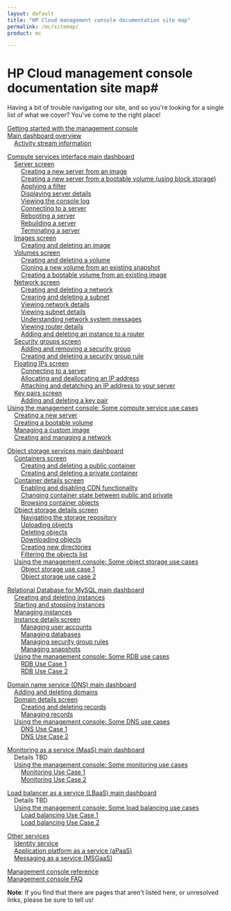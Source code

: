 ```yaml
---
layout: default
title: "HP Cloud management console documentation site map"
permalink: /mc/sitemap/
product: mc

---
```

# HP Cloud management console documentation site map#

Having a bit of trouble navigating our site, and so you're looking for a single list of what we cover?  You've come to the right place!

[Getting started with the management console](/mc/)<br> <!-- basic descriptions of the different services avai. through the console with links to the existing landing pages created for the CLI docs? -->
[Main dashboard overview](/mc/dashboard/) <!-- include info about various panes, eg Activity Stream; list of subordinate screens for all the different services ie compute, object storage, monitoring, etc. --> <br>
&nbsp;&nbsp;&nbsp;&nbsp;[Activity stream information](/activity-stream/) <br>

[Compute services interface main dashboard](/mc/compute/)<br>
&nbsp;&nbsp;&nbsp;&nbsp;[Server screen](mc/compute/server/) <!-- include basic description of all fields and buttons, as well as items in the Inventory section --> <br>
&nbsp;&nbsp;&nbsp;&nbsp;&nbsp;&nbsp;&nbsp;&nbsp;[Creating a new server from an image](mc/compute/server/)<br>
&nbsp;&nbsp;&nbsp;&nbsp;&nbsp;&nbsp;&nbsp;&nbsp;[Creating a new server from a bootable volume (using block storage)](mc/compute/server/)<br>
&nbsp;&nbsp;&nbsp;&nbsp;&nbsp;&nbsp;&nbsp;&nbsp;[Applying a filter](mc/compute/server/) <br>
&nbsp;&nbsp;&nbsp;&nbsp;&nbsp;&nbsp;&nbsp;&nbsp;[Displaying server details](mc/compute/server/)<br>
&nbsp;&nbsp;&nbsp;&nbsp;&nbsp;&nbsp;&nbsp;&nbsp;[Viewing the console log](mc/compute/server/)<br>
&nbsp;&nbsp;&nbsp;&nbsp;&nbsp;&nbsp;&nbsp;&nbsp;[Connecting to a server](mc/compute/server/)<br>
&nbsp;&nbsp;&nbsp;&nbsp;&nbsp;&nbsp;&nbsp;&nbsp;[Rebooting a server](mc/compute/server/)<br>
&nbsp;&nbsp;&nbsp;&nbsp;&nbsp;&nbsp;&nbsp;&nbsp;[Rebuilding a server](mc/compute/server/)<br>
&nbsp;&nbsp;&nbsp;&nbsp;&nbsp;&nbsp;&nbsp;&nbsp;[Terminating a server](mc/compute/server/)<br>
&nbsp;&nbsp;&nbsp;&nbsp;[Images screen](mc/compute/images/) <!-- include basic description of all fields and buttons here --> <br>
&nbsp;&nbsp;&nbsp;&nbsp;&nbsp;&nbsp;&nbsp;&nbsp;[Creating and deleting an image](blah) <br>
&nbsp;&nbsp;&nbsp;&nbsp;[Volumes screen](mc/compute/volumes/)<br>
&nbsp;&nbsp;&nbsp;&nbsp;&nbsp;&nbsp;&nbsp;&nbsp;[Creating and deleting a volume](blah)<br>
&nbsp;&nbsp;&nbsp;&nbsp;&nbsp;&nbsp;&nbsp;&nbsp;[Cloning a new volume from an existing snapshot](blah)<br>
&nbsp;&nbsp;&nbsp;&nbsp;&nbsp;&nbsp;&nbsp;&nbsp;[Creating a bootable volume from an existing image](blah)<br>
&nbsp;&nbsp;&nbsp;&nbsp;[Network screen](mc/compute/network/) <!-- info here on toggles, fields, and basic network overview --> <br>
&nbsp;&nbsp;&nbsp;&nbsp;&nbsp;&nbsp;&nbsp;&nbsp;[Creating and deleting a network](blah) <!-- creating launches a new screen; perhaps separate creating and put deleting in the overview? --> <br> 
&nbsp;&nbsp;&nbsp;&nbsp;&nbsp;&nbsp;&nbsp;&nbsp;[Crearing and deleting a subnet](blah) <!-- creating launches a new screen; perhaps separate creating and put deleting in the overview? --> <br>
&nbsp;&nbsp;&nbsp;&nbsp;&nbsp;&nbsp;&nbsp;&nbsp;[Viewing  network details](blah) <br>
&nbsp;&nbsp;&nbsp;&nbsp;&nbsp;&nbsp;&nbsp;&nbsp;[Viewing subnet details](blah) <br>
&nbsp;&nbsp;&nbsp;&nbsp;&nbsp;&nbsp;&nbsp;&nbsp;[Understanding network system messages](blah) <!-- success & error messages w/ descriptions of what they mean --> <br> 
&nbsp;&nbsp;&nbsp;&nbsp;&nbsp;&nbsp;&nbsp;&nbsp;[Viewing router details](blah) <!-- not sure about this one--maybe it's own menu item, and Laura hasn't updated wireframes? --> <br>
&nbsp;&nbsp;&nbsp;&nbsp;&nbsp;&nbsp;&nbsp;&nbsp;[Adding and deleting an instance to a router](blah) <br>
&nbsp;&nbsp;&nbsp;&nbsp;[Security groups screen](mc/compute/security-groups/) <!-- basic screen functions here such as selecting a project, listing security groups, etc.? --> <br>
&nbsp;&nbsp;&nbsp;&nbsp;&nbsp;&nbsp;&nbsp;&nbsp;[Adding and removing a security group](blah)<br>
&nbsp;&nbsp;&nbsp;&nbsp;&nbsp;&nbsp;&nbsp;&nbsp;[Creating and deleting a security group rule](blah)<br>
&nbsp;&nbsp;&nbsp;&nbsp;[Floating IPs screen](mc/compute/floating-ips/) <!-- basic screen functions here such as selecting a project --> <br>
&nbsp;&nbsp;&nbsp;&nbsp;&nbsp;&nbsp;&nbsp;&nbsp;[Connecting to a server](blah)<br>
&nbsp;&nbsp;&nbsp;&nbsp;&nbsp;&nbsp;&nbsp;&nbsp;[Allocating and deallocating an IP address](blah)<br>
&nbsp;&nbsp;&nbsp;&nbsp;&nbsp;&nbsp;&nbsp;&nbsp;[Attaching and detatching an IP address to your server](blah)<br>
&nbsp;&nbsp;&nbsp;&nbsp;[Key pairs screen](mc/compute/key-pairs/)<br>
&nbsp;&nbsp;&nbsp;&nbsp;&nbsp;&nbsp;&nbsp;&nbsp;[Adding and deleting a key pair](blah) <br>
[Using the management console: Some compute service use cases](mc/compute/use-cases/) <br>
&nbsp;&nbsp;&nbsp;&nbsp;[Creating a new server](blah) <br>
&nbsp;&nbsp;&nbsp;&nbsp;[Creating a bootable volume](blah) <br>
&nbsp;&nbsp;&nbsp;&nbsp;[Managing a custom image](blah) <br>
&nbsp;&nbsp;&nbsp;&nbsp;[Creating and managing a network](blah) <br>

[Object storage services main dashboard](/mc/object-storage/)<br>
&nbsp;&nbsp;&nbsp;&nbsp;[Containers screen](blah) <br>
&nbsp;&nbsp;&nbsp;&nbsp;&nbsp;&nbsp;&nbsp;&nbsp;[Creating and deleting a public container](blah) <!-- note you can create w/ or w/out CDN enabled --> <br>
&nbsp;&nbsp;&nbsp;&nbsp;&nbsp;&nbsp;&nbsp;&nbsp;[Creating and deleting a private container](blah) <!-- note you can create w/ or w/out CDN enabled --> <br>
&nbsp;&nbsp;&nbsp;&nbsp;[Container details screen](blah) <!-- info about selecting containers here --> <br>
&nbsp;&nbsp;&nbsp;&nbsp;&nbsp;&nbsp;&nbsp;&nbsp;[Enabling and disabling CDN functionality](blah) <br>
&nbsp;&nbsp;&nbsp;&nbsp;&nbsp;&nbsp;&nbsp;&nbsp;[Changing container state between public and private](blah) <br>
&nbsp;&nbsp;&nbsp;&nbsp;&nbsp;&nbsp;&nbsp;&nbsp;[Browsing container objects](blah) <br>
&nbsp;&nbsp;&nbsp;&nbsp;[Object storage details screen](blah) <!-- info about viewing object details --> <br>
&nbsp;&nbsp;&nbsp;&nbsp;&nbsp;&nbsp;&nbsp;&nbsp;[Navigating the storage repository](blah) <br>
&nbsp;&nbsp;&nbsp;&nbsp;&nbsp;&nbsp;&nbsp;&nbsp;[Uploading objects](blah) <br>
&nbsp;&nbsp;&nbsp;&nbsp;&nbsp;&nbsp;&nbsp;&nbsp;[Deleting objects](blah) <br>
&nbsp;&nbsp;&nbsp;&nbsp;&nbsp;&nbsp;&nbsp;&nbsp;[Downloading objects](blah) <br>
&nbsp;&nbsp;&nbsp;&nbsp;&nbsp;&nbsp;&nbsp;&nbsp;[Creating new directories](blah) <!-- perhaps include this in the main page above? --> <br>
&nbsp;&nbsp;&nbsp;&nbsp;&nbsp;&nbsp;&nbsp;&nbsp;[Filtering the objects list](blah) <br>
&nbsp;&nbsp;&nbsp;&nbsp;[Using the management console: Some object storage use cases](blah) <br>
&nbsp;&nbsp;&nbsp;&nbsp;&nbsp;&nbsp;&nbsp;&nbsp;[Object storage use case 1](blah) <br>
&nbsp;&nbsp;&nbsp;&nbsp;&nbsp;&nbsp;&nbsp;&nbsp;[Object storage use case 2](blah) <br>

[Relational Database for MySQL main dashboard](blah) <br>
&nbsp;&nbsp;&nbsp;&nbsp;[Creating and deleting instances](blah) <br>
&nbsp;&nbsp;&nbsp;&nbsp;[Starting and stopping instances](blah) <br>
&nbsp;&nbsp;&nbsp;&nbsp;[Managing instances](blah) <br> <!-- flavors; volume size; number of dbs; enable, disable, and reset root password -->
&nbsp;&nbsp;&nbsp;&nbsp;[Instance details screen](blah) <br> <!-- searching; other basic descriptive info about this screen -->
&nbsp;&nbsp;&nbsp;&nbsp;&nbsp;&nbsp;&nbsp;&nbsp;[Managing user accounts](blah) <br> <!-- creating, deleting, changing names and permissions, changing passwords -->
&nbsp;&nbsp;&nbsp;&nbsp;&nbsp;&nbsp;&nbsp;&nbsp;[Managing databases](blah) <br> <!-- creating, deleting, renaming -->
&nbsp;&nbsp;&nbsp;&nbsp;&nbsp;&nbsp;&nbsp;&nbsp;[Managing security group rules](blah) <br> <!-- creating, deleting, renaming -->
&nbsp;&nbsp;&nbsp;&nbsp;&nbsp;&nbsp;&nbsp;&nbsp;[Managing snapshots](blah) <br> <!-- creating, deleting, renaming -->
&nbsp;&nbsp;&nbsp;&nbsp;[Using the management console: Some RDB use cases](blah) <br>
&nbsp;&nbsp;&nbsp;&nbsp;&nbsp;&nbsp;&nbsp;&nbsp;[RDB Use Case 1](blah) <br>
&nbsp;&nbsp;&nbsp;&nbsp;&nbsp;&nbsp;&nbsp;&nbsp;[RDB Use Case 2](blah) <br>

[Domain name service (DNS) main dashboard](blah) <br> <!-- searching domains -->
&nbsp;&nbsp;&nbsp;&nbsp;[Adding and deleting domains](blah) <br>
&nbsp;&nbsp;&nbsp;&nbsp;[Domain details screen](blah) <br> <!-- selecting record types; viewing details; returning to the domain list screen -->
&nbsp;&nbsp;&nbsp;&nbsp;&nbsp;&nbsp;&nbsp;&nbsp;[Creating and deleting records](blah) <br>
&nbsp;&nbsp;&nbsp;&nbsp;&nbsp;&nbsp;&nbsp;&nbsp;[Managing records](blah) <br>
&nbsp;&nbsp;&nbsp;&nbsp;[Using the management console: Some DNS use cases](blah) <br>
&nbsp;&nbsp;&nbsp;&nbsp;&nbsp;&nbsp;&nbsp;&nbsp;[DNS Use Case 1](blah) <br>
&nbsp;&nbsp;&nbsp;&nbsp;&nbsp;&nbsp;&nbsp;&nbsp;[DNS Use Case 2](blah) <br>

[Monitoring as a service (MaaS) main dashboard](blah) <br>
&nbsp;&nbsp;&nbsp;&nbsp;Details TBD<br>
&nbsp;&nbsp;&nbsp;&nbsp;[Using the management console: Some monitoring use cases](blah) <br>
&nbsp;&nbsp;&nbsp;&nbsp;&nbsp;&nbsp;&nbsp;&nbsp;[Monitoring Use Case 1](blah) <br>
&nbsp;&nbsp;&nbsp;&nbsp;&nbsp;&nbsp;&nbsp;&nbsp;[Monitoring Use Case 2](blah) <br>

[Load balancer as a service (LBaaS) main dashboard](blah) <br>
&nbsp;&nbsp;&nbsp;&nbsp;Details TBD<br>
&nbsp;&nbsp;&nbsp;&nbsp;[Using the management console: Some load balancing use cases](blah) <br>
&nbsp;&nbsp;&nbsp;&nbsp;&nbsp;&nbsp;&nbsp;&nbsp;[Load balancing Use Case 1](blah) <br>
&nbsp;&nbsp;&nbsp;&nbsp;&nbsp;&nbsp;&nbsp;&nbsp;[Load balancing Use Case 2](blah) <br>

[Other services](blah) <!-- Presumably these sections will grow and get their own sections as compute and object storage have above as the MC changes to support them more thoroughly --> <br>
&nbsp;&nbsp;&nbsp;&nbsp;[Identity service](blah) <br>
&nbsp;&nbsp;&nbsp;&nbsp;[Application platform as a service (aPaaS)](blah) <br>
&nbsp;&nbsp;&nbsp;&nbsp;[Messaging as a service (MSGaaS)](blah) <br>

[Management console reference](blah) <!-- reference for every button, field, etc. for later inclusion as bubble help or some such  --> <br>
[Management console FAQ](blah) <br>

**Note**: If you find that there are pages that aren't listed here, or unresolved links, please be sure to tell us!

